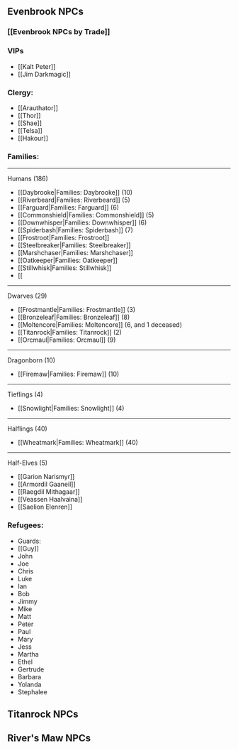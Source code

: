 ## Evenbrook NPCs

### [[Evenbrook NPCs by Trade]]

### VIPs
* [[Kalt Peter]]
* [[Jim Darkmagic]]

### Clergy:
* [[Arauthator]]
* [[Thor]]
* [[Shae]]
* [[Telsa]]
* [[Hakour]]

### Families:

---

Humans (186)
* [[Daybrooke|Families: Daybrooke]] (10)
* [[Riverbeard|Families: Riverbeard]] (5)
* [[Farguard|Families: Farguard]] (6)
* [[Commonshield|Families: Commonshield]] (5)
* [[Downwhisper|Families: Downwhisper]] (6)
* [[Spiderbash|Families: Spiderbash]] (7)
* [[Frostroot|Families: Frostroot]]
* [[Steelbreaker|Families: Steelbreaker]]
* [[Marshchaser|Families: Marshchaser]]
* [[Oatkeeper|Families: Oatkeeper]]
* [[Stillwhisk|Families: Stillwhisk]]
* [[

---

Dwarves (29)
* [[Frostmantle|Families: Frostmantle]] (3)
* [[Bronzeleaf|Families: Bronzeleaf]] (8)
* [[Moltencore|Families: Moltencore]] (6, and 1 deceased)
* [[Titanrock|Families: Titanrock]] (2)
* [[Orcmaul|Families: Orcmaul]] (9)

---

Dragonborn (10)
* [[Firemaw|Families: Firemaw]] (10)

---

Tieflings (4)
* [[Snowlight|Families: Snowlight]] (4)

---

Halflings (40)
* [[Wheatmark|Families: Wheatmark]] (40)

---

Half-Elves (5)
* [[Garion Narismyr]]
* [[Armordil Gaaneil]]
* [[Raegdil Mithagaar]]
* [[Veassen Haalvaina]]
* [[Saelion Elenren]]

### Refugees:
* Guards:
 * [[Guy]]
 * John
 * Joe
 * Chris
 * Luke
 * Ian
* Bob
* Jimmy
* Mike
* Matt
* Peter
* Paul
* Mary
* Jess
* Martha
* Ethel
* Gertrude
* Barbara
* Yolanda
* Stephalee

## Titanrock NPCs
 
## River's Maw NPCs